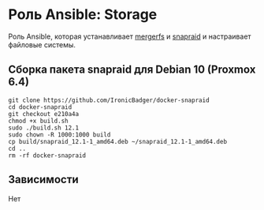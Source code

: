 # Роль Ansible: Storage

Роль Ansible, которая устанавливает [mergerfs](https://github.com/trapexit/mergerfs) и [snapraid](https://www.snapraid.it/) и настраивает файловые системы.

## Сборка пакета snapraid для Debian 10 (Proxmox 6.4)

```shell
git clone https://github.com/IronicBadger/docker-snapraid
cd docker-snapraid
git checkout e210a4a
chmod +x build.sh
sudo ./build.sh 12.1
sudo chown -R 1000:1000 build
cp build/snapraid_12.1-1_amd64.deb ~/snapraid_12.1-1_amd64.deb
cd ..
rm -rf docker-snapraid
```

## Зависимости

Нет
